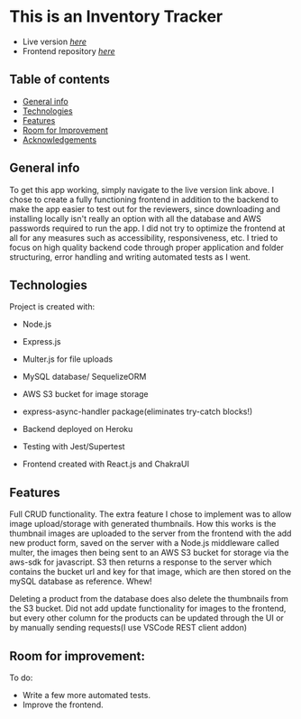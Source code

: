 # This is an Inventory Tracker
* Live version [_here_](https://inventory-crud.netlify.app/)
* Frontend repository [_here_](https://github.com/coscoaj1/inventory_frontend)

## Table of contents
* [General info](#general-info)
* [Technologies](#technologies)
* [Features](#features)
* [Room for Improvement](#room-for-improvement)
* [Acknowledgements](#acknowledgements)


## General info

To get this app working, simply navigate to the live version link above.  I chose to create a fully functioning frontend in addition 
to the backend to make the app easier to test out for the reviewers, since downloading and installing locally isn't really an option with all the 
database and AWS passwords required to run the app. I did not try to optimize the frontend at all for any measures
such as accessibility, responsiveness, etc.  I tried to focus on high quality backend code through proper application and folder structuring,
error handling and writing automated tests as I went.

## Technologies

Project is created with:

* Node.js
* Express.js
* Multer.js for file uploads
* MySQL database/ SequelizeORM
* AWS S3 bucket for image storage
* express-async-handler package(eliminates try-catch blocks!)
* Backend deployed on Heroku
* Testing with Jest/Supertest

* Frontend created with React.js and ChakraUI

## Features

Full CRUD functionality.  The extra feature I chose to implement was to allow image upload/storage with generated thumbnails. 
How this works is the thumbnail images are uploaded to the server from the frontend with the add new product form,
saved on the server with a Node.js middleware called multer, the images then being sent to an AWS S3 bucket for storage 
via the aws-sdk for javascript.  S3 then returns a response to the server which contains the bucket url and key for that image, 
which are then stored on the mySQL database as reference.  Whew!

Deleting a product from the database does also delete the thumbnails from the S3 bucket.  Did not add update functionality for images to 
the frontend, but every other column for the products can be updated through the UI or by manually sending requests(I use VSCode REST client addon)

## Room for improvement:
To do: 
- Write a few more automated tests.
- Improve the frontend.


